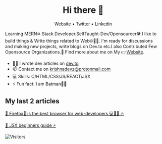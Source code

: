 <h1 align="center">Hi there 👋</h1>
<p align="center">
  <a href="https://krishnadevz.github.io/">Website</a> •
  <a href="https://twitter.com/krishnadevz">Twitter</a> •
  <a href="https://www.linkedin.com/in/krishnakakade/">Linkedin</a>
</p>

Learning MERN✡ Stack Developer.SelfTaught-Dev/Opensourcer🛠 I like to build things & Write things related to Web🌐🐱‍👤. 
I'm ready for discussions and making new projects, write blogs on Dev.to etc.I also Contributed Few Opensource Organizations.🌠
 Find more about me on My 👉[Website](https://krishnadevz.github.io/).


* ✍🏻 I wrote dev articles on [dev.to](https://dev.to/krishnadevz) 
* 📫 Contact me on [krishnadevz@protonmail.com](krishnadevz@protonmail.com)
* 💻 Skills: C/HTML/CSS/JS/REACT/JSX
* ⚡ Fun fact: I am Batman🐱‍👤

## My last 2 articles

[🚀 Firefox🦊 is the best browser for web-developers 💻🐱‍👤 🔥](https://dev.to/krishnakakade/firefox-is-the-best-browser-for-web-developers-49i7)

[🌊 JSX beginners guide  ⚡️](https://dev.to/krishnakakade/jsx-beginners-guide-2nim)

![Visitors](https://visitor-badge.glitch.me/badge?page_id=krishnadevz.krishnadevz)

